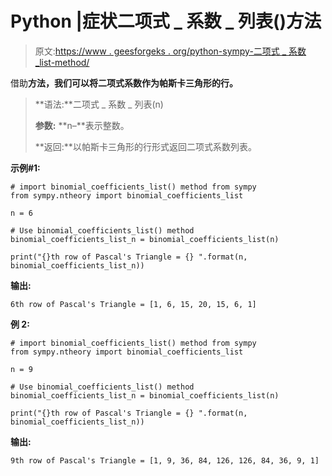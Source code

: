 # Python |症状二项式 _ 系数 _ 列表()方法

> 原文:[https://www . geesforgeks . org/python-sympy-二项式 _ 系数 _list-method/](https://www.geeksforgeeks.org/python-sympy-binomial_coefficients_list-method/)

借助**方法，我们可以将二项式系数作为帕斯卡三角形的行。**

> **语法:**二项式 _ 系数 _ 列表(n)
> 
> **参数:**
> **n–**表示整数。
> 
> **返回:**以帕斯卡三角形的行形式返回二项式系数列表。

**示例#1:**

```
# import binomial_coefficients_list() method from sympy
from sympy.ntheory import binomial_coefficients_list

n = 6

# Use binomial_coefficients_list() method 
binomial_coefficients_list_n = binomial_coefficients_list(n) 

print("{}th row of Pascal's Triangle = {} ".format(n, binomial_coefficients_list_n))
```

**输出:**

```
6th row of Pascal's Triangle = [1, 6, 15, 20, 15, 6, 1] 

```

**例 2:**

```
# import binomial_coefficients_list() method from sympy
from sympy.ntheory import binomial_coefficients_list

n = 9

# Use binomial_coefficients_list() method 
binomial_coefficients_list_n = binomial_coefficients_list(n) 

print("{}th row of Pascal's Triangle = {} ".format(n, binomial_coefficients_list_n))
```

**输出:**

```
9th row of Pascal's Triangle = [1, 9, 36, 84, 126, 126, 84, 36, 9, 1]  

```